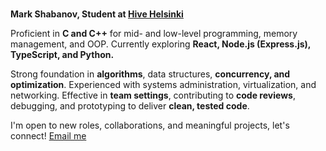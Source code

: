 # 

<b>Mark Shabanov, Student at <a href="https://www.hive.fi/en/" target="_blank" rel="noopener noreferrer">Hive Helsinki</a></b>

Proficient in <b>C and C++</b> for mid- and low-level programming, memory management, and OOP. Currently exploring <b>React, Node.js (Express.js), TypeScript, and Python. </b>

Strong foundation in <b>algorithms</b>, data structures, <b>concurrency, and optimization</b>. Experienced with systems administration, virtualization, and networking. Effective in <b>team settings</b>, contributing to <b>code reviews</b>, debugging, and prototyping to deliver <b>clean, tested code</b>.

I'm open to new roles, collaborations, and meaningful projects, let's connect!
[Email me](mailto:607mark.fi@gmail.com)
